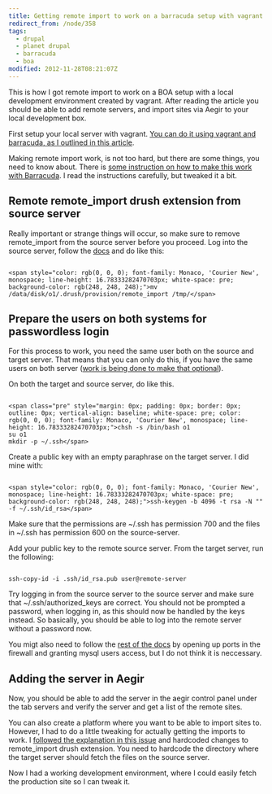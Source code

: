 ```yaml
---
title: Getting remote import to work on a barracuda setup with vagrant
redirect_from: /node/358
tags:
  - drupal
  - planet drupal
  - barracuda
  - boa
modified: 2012-11-28T08:21:07Z
---
```


This is how I got remote import to work on a BOA setup with a local development environment created by vagrant. After reading the article you should be able to add remote servers, and import sites via Aegir to your local development box.

First setup your local server with vagrant. [You can do it using vagrant and barracuda, as I outlined in this article](http://larsolesen.dk/node/357).

Making remote import work, is not too hard, but there are some things, you need to know about. There is [some instruction on how to make this work with Barracuda](http://drupalcode.org/project/barracuda.git/blob/HEAD:/docs/REMOTE.txt). I read the instructions carefully, but tweaked it a bit.

Remote remote\_import drush extension from source server
--------------------------------------------------------

Really important or strange things will occur, so make sure to remove remote\_import from the source server before you proceed. Log into the source server, follow the [docs](http://drupalcode.org/project/barracuda.git/blob/HEAD:/docs/REMOTE.txt) and do like this:

```

<span style="color: rgb(0, 0, 0); font-family: Monaco, 'Courier New', monospace; line-height: 16.78333282470703px; white-space: pre; background-color: rgb(248, 248, 248);">mv /data/disk/o1/.drush/provision/remote_import /tmp/</span>
```
Prepare the users on both systems for passwordless login
--------------------------------------------------------

For this process to work, you need the same user both on the source and target server. That means that you can only do this, if you have the same users on both server ([work is being done to make that optional](http://drupal.org/node/1594588)).

On both the target and source server, do like this.

```

<span class="pre" style="margin: 0px; padding: 0px; border: 0px; outline: 0px; vertical-align: baseline; white-space: pre; color: rgb(0, 0, 0); font-family: Monaco, 'Courier New', monospace; line-height: 16.78333282470703px;">chsh -s /bin/bash o1
su o1
mkdir -p ~/.ssh</span>
```
Create a public key with an empty paraphrase on the target server. I did mine with:

```

<span style="color: rgb(0, 0, 0); font-family: Monaco, 'Courier New', monospace; line-height: 16.78333282470703px; white-space: pre; background-color: rgb(248, 248, 248);">ssh-keygen -b 4096 -t rsa -N "" -f ~/.ssh/id_rsa</span>
```
Make sure that the permissions are ~/.ssh has permission 700 and the files in ~/.ssh has permission 600 on the source-server.

Add your public key to the remote source server. From the target server, run the following:

```

ssh-copy-id -i .ssh/id_rsa.pub user@remote-server
```
Try logging in from the source server to the source server and make sure that ~/.ssh/authorized\_keys are correct. You should not be prompted a password, when logging in, as this should now be handled by the keys instead. So basically, you should be able to log into the remote server without a password now.

You migt also need to follow the [rest of the docs](http://drupalcode.org/project/barracuda.git/blob/HEAD:/docs/REMOTE.txt#l46) by opening up ports in the firewall and granting mysql users access, but I do not think it is neccessary.

Adding the server in Aegir
--------------------------

Now, you should be able to add the server in the aegir control panel under the tab servers and verify the server and get a list of the remote sites.

You can also create a platform where you want to be able to import sites to. However, I had to do a little tweaking for actually getting the imports to work. I [followed the explanation in this issue](http://drupal.org/node/1594588#comment-6770336) and hardcoded changes to remote\_import drush extension. You need to hardcode the directory where the target server should fetch the files on the source server.

Now I had a working development environment, where I could easily fetch the production site so I can tweak it.
